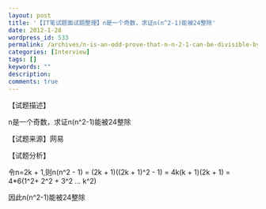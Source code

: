 ```yaml
---
layout: post
title: '【IT笔试题面试题整理】n是一个奇数，求证n(n^2-1)能被24整除'
date: 2012-1-28
wordpress_id: 533
permalink: /archives/n-is-an-odd-prove-that-n-n-2-1-can-be-divisible-by-24.html
categories: [Interview]
tags: []
keywords: ""
description: 
comments: true
---
```

【试题描述】

n是一个奇数，求证n(n^2-1)能被24整除

【试题来源】网易

【试题分析】

令n=2k + 1,则n(n^2 - 1) = (2k + 1)((2k + 1)^2 - 1) = 4k(k + 1)(2k + 1) = 4*6(1^2+ 2^2 + 3^2 … k^2)

因此n(n^2-1)能被24整除
